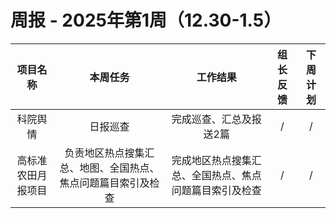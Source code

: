 
# 周报 - 2025年第1周（12.30-1.5）


|  项目名称  | 本周任务 | 工作结果 | 组长反馈 |  下周计划| 
|:----------:|:--------:|:--------:|:--------:|:--------:|
| 科院舆情  | 日报巡查 |完成巡查、汇总及报送2篇 |   /   |     / |
|  高标准农田月报项目    | 负责地区热点搜集汇总、地图、全国热点、焦点问题篇目索引及检查 |完成地区热点搜集汇总、全国热点、焦点问题篇目索引及检查 |   /   |     / |

